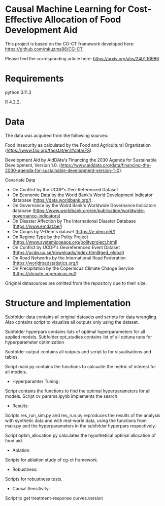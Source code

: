 # Causal Machine Learning for Cost-Effective Allocation of Food Development Aid

This project is based on the CG-CT framework developed here: https://github.com/mkuzma96/CG-CT

Please find the corresponding article here: https://arxiv.org/abs/2401.16986

# Requirements 

python 3.11.3

R 4.2.2.

# Data

The data was acquired from the following sources:

Food Insecurity as calculated by the Food and Agricultural Organization (https://www.fao.org/faostat/en/#data/FS).

Development Aid by AidDAta's Financing the 2030 Agenda for Sustainable Development, Version 1.0.  (https://www.aiddata.org/data/financing-the-2030-agenda-for-sustainable-development-version-1-0).

Covariate Data 

- On Conflict by the UCDP's Geo-Referenced Dataset
- On Economic Data by the World Bank's World Development Indicator database (https://data.worldbank.org/).
- On Governance by the Wolrd Bank's Worldwide Governance Indicators database (https://www.worldbank.org/en/publication/worldwide-governance-indicators)
- On Disaster Affection by The International Disaster Database (https://www.emdat.be/)
- On Coups by V-Dem's dataset (https://v-dem.net/)
- On Regime Type by the Polity Project (https://www.systemicpeace.org/polityproject.html)
 - On Conflict by UCDP's Georeferenced Event Dataset (https://ucdp.uu.se/downloads/index.html#ged_global)
- On Road Networks by the International Road Federation (https://worldroadstatistics.org/)
- On Precipitation by the Copernicus Climate Change Service (https://climate.copernicus.eu/)

Original datasources are omitted from the repository due to their size.

# Structure and Implementation

Subfolder data contains all original datasets and scripts for data wrangling. Also contains script to visualize all outputs only using the dataset.

Subfolder hyperpars contains lists of optimal hyperparameters for all applied models.
Subfolder opt_studies contains list of all optuna runs for hyperparameter optimization

Subfolder output contains all outputs and script to for visualisations and tables.

Script main.py contains the functions to calcualte the metric of interest for all models. 

- Hyperparamter Tuning:

Script contains the functions to find the optimal hyperparameters for all models. Script cv_params.ipynb implements the search.

- Results:

Scripts res_run_sim.py and res_run.py reproduces the results of the analysis with synthetic data and with real-world data, using the functions from main.py and the hyperparameters in the subfolder hyperpars respectively.

Script optim_allocation.py calculates the hypothetical optimal allocation of food aid.

- Ablation:

Scripts for ablation study of cg-ct framework.

- Robustness:

Scripts for robustness tests.

- Causal Sensitivity:

Script to get treatment-response curves.version


